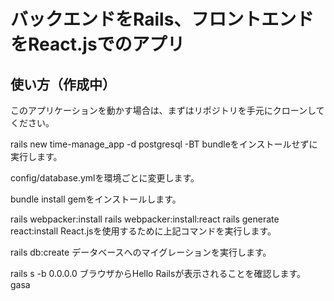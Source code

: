 # バックエンドをRails、フロントエンドをReact.jsでのアプリ

## 使い方（作成中）
このアプリケーションを動かす場合は、まずはリポジトリを手元にクローンしてください。

rails new time-manage_app -d postgresql -BT
  bundleをインストールせずに実行します。

config/database.ymlを環境ごとに変更します。

bundle install
  gemをインストールします。

rails webpacker:install
rails webpacker:install:react
rails generate react:install
  React.jsを使用するために上記コマンドを実行します。

rails db:create
  データベースへのマイグレーションを実行します。

rails s -b 0.0.0.0
  ブラウザからHello Railsが表示されることを確認します。
gasa
